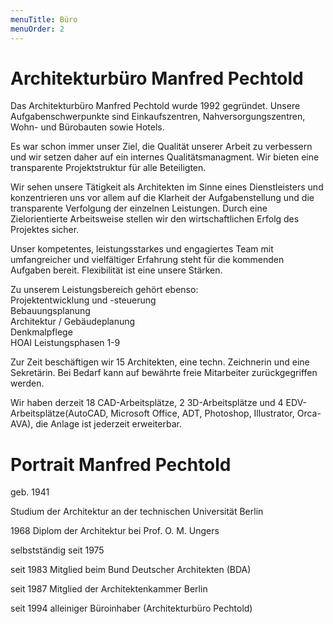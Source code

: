 ```yaml
---
menuTitle: Büro
menuOrder: 2
---
```


# Architekturbüro Manfred Pechtold

Das Architekturbüro Manfred Pechtold wurde 1992 gegründet. Unsere Aufgabenschwerpunkte sind Einkaufszentren, Nahversorgungszentren, Wohn- und Bürobauten sowie Hotels.

Es war schon immer unser Ziel, die Qualität unserer Arbeit zu verbessern und wir setzen daher auf ein internes Qualitätsmanagment. Wir bieten eine transparente Projektstruktur für alle Beteiligten.

Wir sehen unsere Tätigkeit als Architekten im Sinne eines Dienstleisters und konzentrieren uns vor allem auf die Klarheit der Aufgabenstellung und die transparente Verfolgung der einzelnen Leistungen. Durch eine Zielorientierte Arbeitsweise stellen wir den wirtschaftlichen Erfolg des Projektes sicher.

Unser kompetentes, leistungsstarkes und engagiertes Team mit umfangreicher und vielfältiger Erfahrung steht für die kommenden Aufgaben bereit. Flexibilität ist eine unsere Stärken.

Zu unserem Leistungsbereich gehört ebenso:  
Projektentwicklung und -steuerung  
Bebauungsplanung  
Architektur / Gebäudeplanung  
Denkmalpflege  
HOAI Leistungsphasen 1-9


Zur Zeit beschäftigen wir 15 Architekten, eine techn. Zeichnerin und eine Sekretärin. Bei Bedarf kann auf bewährte freie Mitarbeiter zurückgegriffen werden.

Wir haben derzeit 18 CAD-Arbeitsplätze, 2 3D-Arbeitsplätze und  4 EDV-Arbeitsplätze(AutoCAD, Microsoft Office, ADT, Photoshop, Illustrator, Orca-AVA), die Anlage ist jederzeit erweiterbar.

# Portrait Manfred Pechtold

geb. 1941

Studium der Architektur an der technischen Universität Berlin

1968 Diplom der Architektur bei Prof. O. M. Ungers

selbstständig seit 1975

seit 1983 Mitglied beim Bund Deutscher Architekten (BDA)

seit 1987 Mitglied der Architektenkammer Berlin

seit 1994 alleiniger Büroinhaber (Architekturbüro Pechtold)